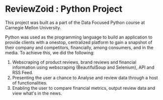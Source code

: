 # ReviewZoid : Python Project

This project was built as a part of the Data Focused Python course at Carnegie Mellon University.

Python was used as the programming language to build an application to provide clients with a onestop, centralized platform to gain a snapshot of their company and competitors, financially, among consumers, and in the media. To achieve this, we did the following:
1. Webscraping of product reviews, brand reviews and financial information using webscraping (BeautifulSoup and Selenium), API and RSS Feed. 
2. Presenting the user a chance to Analyse and review data through a host of functionalities. 
3. Enabling the user to compare financial metrics, output review data and view what's in the news. 
